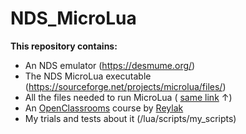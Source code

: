 # NDS_MicroLua

**This repository contains:**

* An NDS emulator (https://desmume.org/)
* The NDS  MicroLua executable (https://sourceforge.net/projects/microlua/files/)
* All the files needed to run MicroLua ( [same link](https://sourceforge.net/projects/microlua/files/) ↑)
* An [OpenClassrooms](https://openclassrooms.com/fr/old-courses-pdf) course by [Reylak](https://github.com/Reylak)
* My trials and tests about it (/lua/scripts/my_scripts)
